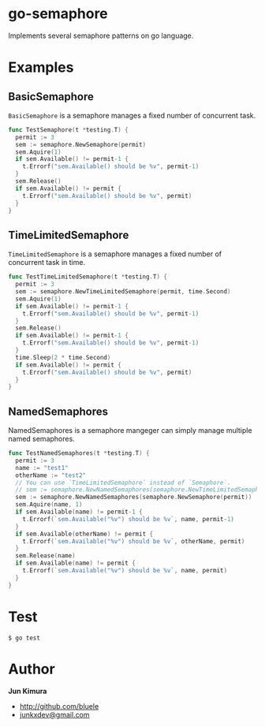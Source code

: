# go-semaphore

Implements several semaphore patterns on go language.

# Examples

## BasicSemaphore

`BasicSemaphore` is a semaphore manages a fixed number of concurrent task.

```go
func TestSemaphore(t *testing.T) {
  permit := 3
  sem := semaphore.NewSemaphore(permit)
  sem.Aquire(1)
  if sem.Available() != permit-1 {
    t.Errorf("sem.Available() should be %v", permit-1)
  }
  sem.Release()
  if sem.Available() != permit {
    t.Errorf("sem.Available() should be %v", permit)
  }
}
```

## TimeLimitedSemaphore

`TimeLimitedSemaphore` is a semaphore manages a fixed number of concurrent task in time.

```go
func TestTimeLimitedSemaphore(t *testing.T) {
  permit := 3
  sem := semaphore.NewTimeLimitedSemaphore(permit, time.Second)
  sem.Aquire(1)
  if sem.Available() != permit-1 {
    t.Errorf("sem.Available() should be %v", permit-1)
  }
  sem.Release()
  if sem.Available() != permit-1 {
    t.Errorf("sem.Available() should be %v", permit-1)
  }
  time.Sleep(2 * time.Second)
  if sem.Available() != permit {
    t.Errorf("sem.Available() should be %v", permit)
  }
}
```

## NamedSemaphores

NamedSemaphores is a semaphore mangeger can simply manage multiple named semaphores.

```go
func TestNamedSemaphores(t *testing.T) {
  permit := 3
  name := "test1"
  otherName := "test2"
  // You can use `TimeLimitedSemaphore` instead of `Semaphore`.
  // sem := semaphore.NewNamedSemaphores(semaphore.NewTimeLimitedSemaphore(permit, time.Second))
  sem := semaphore.NewNamedSemaphores(semaphore.NewSemaphore(permit))
  sem.Aquire(name, 1)
  if sem.Available(name) != permit-1 {
    t.Errorf(`sem.Available("%v") should be %v`, name, permit-1)
  }
  if sem.Available(otherName) != permit {
    t.Errorf(`sem.Available("%v") should be %v`, otherName, permit)
  }
  sem.Release(name)
  if sem.Available(name) != permit {
    t.Errorf(`sem.Available("%v") should be %v`, name, permit)
  }
}
```

# Test

```
$ go test
```

# Author

**Jun Kimura**

* <http://github.com/bluele>
* <junkxdev@gmail.com>